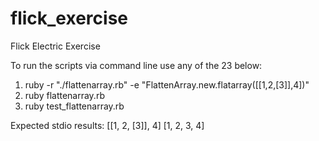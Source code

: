 # flick_exercise
Flick Electric Exercise

To run the scripts via command line use any of the 23 below:
1) ruby -r "./flattenarray.rb" -e "FlattenArray.new.flatarray([[1,2,[3]],4])"
2) ruby flattenarray.rb
3) ruby test_flattenarray.rb

Expected stdio results:
[[1, 2, [3]], 4]
[1, 2, 3, 4]
